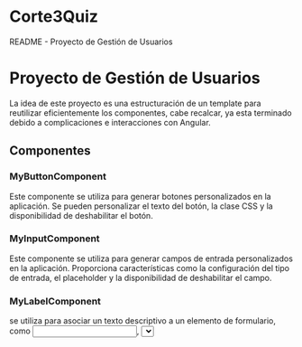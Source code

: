 # Corte3Quiz
<!DOCTYPE html>
<html lang="es">
<head>
  <meta charset="UTF-8">
  <meta name="viewport" content="width=device-width, initial-scale=1.0">
  README - Proyecto de Gestión de Usuarios
</head>
<body>
  <h1>Proyecto de Gestión de Usuarios</h1>

  <p>La idea de este proyecto es una estructuración de un template para reutilizar eficientemente los componentes, cabe recalcar, ya esta terminado debido a complicaciones e interacciones con Angular.</p>

  <h2>Componentes</h2>

  <h3>MyButtonComponent</h3>
  <p>Este componente se utiliza para generar botones personalizados en la aplicación. Se pueden personalizar el texto del botón, la clase CSS y la disponibilidad de deshabilitar el botón.</p>

  <h3>MyInputComponent</h3>
  <p>Este componente se utiliza para generar campos de entrada personalizados en la aplicación. Proporciona características como la configuración del tipo de entrada, el placeholder y la disponibilidad de deshabilitar el campo.</p>

  <h3>MyLabelComponent</h3>
  <p> se utiliza para asociar un texto descriptivo a un elemento de formulario, como <input>, <select> o <textarea>. Esto proporciona una mejor experiencia de usuario al permitir que los usuarios hagan clic en el texto descriptivo para enfocar o activar el elemento de formulario correspondiente.</p>

  <h2>Instalación</h2>
  <ol>
    <li>Clona este repositorio en tu máquina local.</li>
    <li>Instala las dependencias del proyecto utilizando el comando <code>npm install</code>.</li>
    <li>Ejecuta el proyecto utilizando el comando <code>ionic serve</code>.</li>
  </ol>

  <h2>Autor</h2>
  <p>Este proyecto fue creado por Andrés Molina.</p>
</body>
</html>
